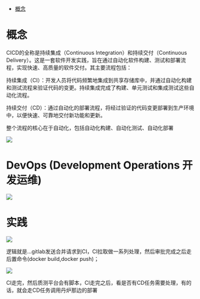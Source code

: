 - [概念](#概念)

# 概念

CICD的全称是持续集成（Continuous Integration）和持续交付（Continuous Delivery）。这是一套软件开发实践，旨在通过自动化软件构建、测试和部署流程，实现快速、高质量的软件交付。其主要流程包括：

持续集成（CI）：开发人员将代码频繁地集成到共享存储库中，并通过自动化构建和测试流程来验证代码的变更。持续集成完成了构建、单元测试和集成测试这些自动化流程。

持续交付（CD）：通过自动化的部署流程，将经过验证的代码变更部署到生产环境中，以便快速、可靠地交付新功能和更新。

整个流程的核心在于自动化，包括自动化构建、自动化测试、自动化部署


![](https://gitee.com/wanglongxin666/pictures/raw/master/img/202403121635694.png)

# DevOps (Development Operations 开发运维)

![](https://gitee.com/wanglongxin666/pictures/raw/master/img/202403121629822.png)


# 实践

![](https://gitee.com/wanglongxin666/pictures/raw/master/img/202403121631624.png)

逻辑就是...gitlab发送合并请求到CI，CI拉取做一系列处理，然后审批完成之后走后置命令(docker build,docker push)；

![](https://gitee.com/wanglongxin666/pictures/raw/master/img/202403122035578.png)

CI走完，然后质测平台会有脚本，CI走完之后，看是否有CD任务需要处理，有的话，就会走CD任务调用丹炉那边的部署
